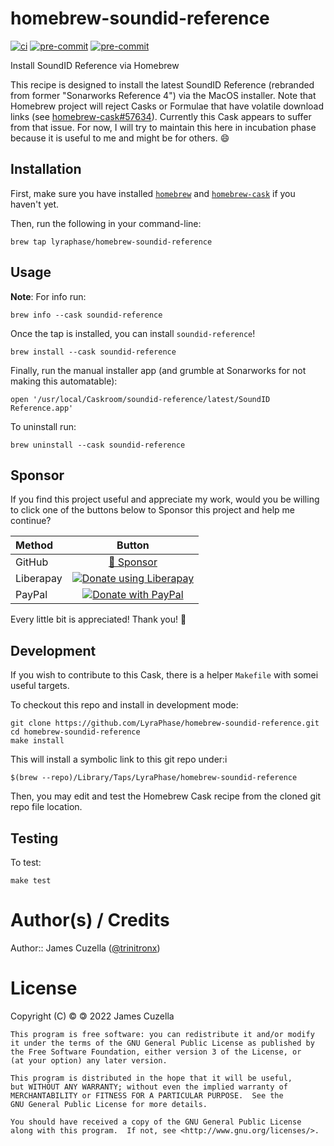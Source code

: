 <!-- markdownlint-configure-file
{
  "required-headings": {
    "headings": [
      "# homebrew-soundid-reference",
      "*",
      "## Installation",
      "*",
      "## Usage",
      "*",
      "## Sponsor",
      "*",
      "## Development",
      "*",
      "## Testing",
      "*",
      "# Author(s) / Credits",
      "*",
      "# License",
      "*"
    ]
  }
}
-->

# homebrew-soundid-reference

[![ci](https://github.com/LyraPhase/homebrew-soundid-reference/actions/workflows/ci.yml/badge.svg)](https://github.com/LyraPhase/homebrew-soundid-reference/actions/workflows/ci.yml)
[![pre-commit](https://img.shields.io/badge/pre--commit-enabled-brightgreen?logo=pre-commit&logoColor=white)](https://github.com/pre-commit/pre-commit)
[![pre-commit](https://github.com/LyraPhase/homebrew-soundid-reference/actions/workflows/pre-commit.yml/badge.svg)](https://github.com/LyraPhase/homebrew-soundid-reference/actions/workflows/pre-commit.yml)

Install SoundID Reference via Homebrew

This recipe is designed to install the latest SoundID Reference
(rebranded from former "Sonarworks Reference 4") via the MacOS installer.
Note that Homebrew project will reject Casks or Formulae that have volatile
download links
(see [homebrew-cask#57634](https://github.com/Homebrew/homebrew-cask/pull/57634)).
Currently this Cask appears to suffer from that issue.  For now, I will try to
maintain this here in incubation phase because it is useful to me and might be
for others. :smile:

## Installation

First, make sure you have installed [`homebrew`](https://brew.sh) and
[`homebrew-cask`](http://caskroom.io/) if you haven't yet.

Then, run the following in your command-line:

    brew tap lyraphase/homebrew-soundid-reference

## Usage

**Note**: For info run:

    brew info --cask soundid-reference

Once the tap is installed, you can install `soundid-reference`!

    brew install --cask soundid-reference

Finally, run the manual installer app
(and grumble at Sonarworks for not making this automatable):

    open '/usr/local/Caskroom/soundid-reference/latest/SoundID Reference.app'

To uninstall run:

    brew uninstall --cask soundid-reference

## Sponsor

If you find this project useful and appreciate my work,
would you be willing to click one of the buttons below to Sponsor this project
and help me continue?

<!-- markdownlint-disable MD013  -->
| Method   | Button                                                                                                                 |
| :------- | :--------------------------------------------------------------------------------------------------------------------: |
| GitHub   | [💖 Sponsor](https://github.com/sponsors/trinitronx)                                                                   |
| Liberapay| [![Donate using Liberapay](https://liberapay.com/assets/widgets/donate.svg)](https://liberapay.com/trinitronx/donate)  |
| PayPal   | [![Donate with PayPal](https://www.paypalobjects.com/en_US/i/btn/btn_donateCC_LG.gif)](https://paypal.me/JamesCuzella) |
<!-- markdownlint-enable MD013  -->

Every little bit is appreciated! Thank you! 🙏

## Development

If you wish to contribute to this Cask, there is a helper `Makefile` with somei
useful targets.

To checkout this repo and install in development mode:

    git clone https://github.com/LyraPhase/homebrew-soundid-reference.git
    cd homebrew-soundid-reference
    make install

This will install a symbolic link to this git repo under:i

    $(brew --repo)/Library/Taps/LyraPhase/homebrew-soundid-reference

Then, you may edit and test the Homebrew Cask recipe from the cloned git repo
file location.

## Testing

To test:

    make test

# Author(s) / Credits

Author:: James Cuzella ([@trinitronx][keybase-id])

# License

Copyright (C) © 🄯  2022 James Cuzella

    This program is free software: you can redistribute it and/or modify
    it under the terms of the GNU General Public License as published by
    the Free Software Foundation, either version 3 of the License, or
    (at your option) any later version.

    This program is distributed in the hope that it will be useful,
    but WITHOUT ANY WARRANTY; without even the implied warranty of
    MERCHANTABILITY or FITNESS FOR A PARTICULAR PURPOSE.  See the
    GNU General Public License for more details.

    You should have received a copy of the GNU General Public License
    along with this program.  If not, see <http://www.gnu.org/licenses/>.

[keybase-id]: https://gist.github.com/trinitronx/aee110cbdf55e67185dc44272784e694
